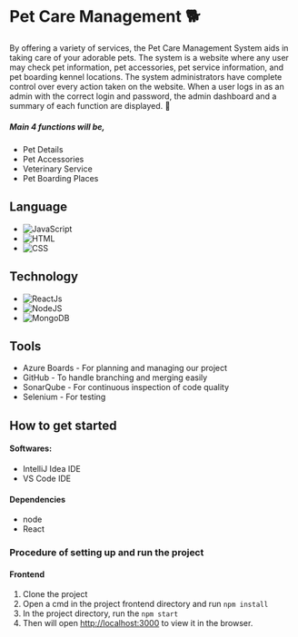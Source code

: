 # Pet Care Management 🐕 

By offering a variety of services, the Pet Care Management System aids in taking care of your adorable pets. The system is a website where any user may check pet information, pet accessories, pet service information, and pet boarding kennel locations. The system administrators have complete control over every action taken on the website. When a user logs in as an admin with the correct login and password, the admin dashboard and a summary of each function are displayed. 🐶

##### Main 4 functions will be, 
* Pet Details 
* Pet Accessories 
* Veterinary Service 
* Pet Boarding Places 

## Language 
* ![JavaScript](https://img.shields.io/badge/Language-JavaScript-orange)
* ![HTML](https://img.shields.io/badge/Language-HTML-green)
* ![CSS](https://img.shields.io/badge/Language-CSS-blue)

## Technology 
* ![ReactJs](https://img.shields.io/badge/FrontEnd-ReactJs-blue)
* ![NodeJS](https://img.shields.io/badge/BackEnd-NodeJS-purple)
* ![MongoDB](https://img.shields.io/badge/Database-MongoDB-green)

## Tools 
- Azure Boards - For planning and managing our project
- GitHub - To handle branching and merging easily
- SonarQube - For continuous inspection of code quality
- Selenium - For testing 


## How to get started
#### Softwares:
- IntelliJ Idea IDE
- VS Code IDE

#### Dependencies 
- node
- React

### Procedure of setting up and run the project
#### Frontend
1. Clone the project
2. Open a cmd in the project frontend directory and run `npm install`
3. In the project directory, run the `npm start`
4. Then will open [http://localhost:3000](http://localhost:3000) to view it in the browser.
